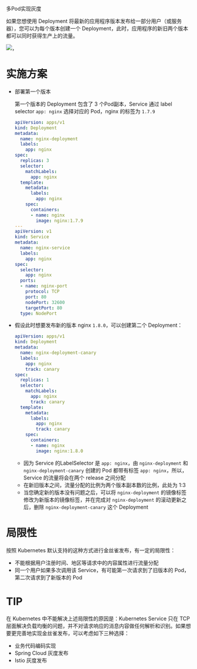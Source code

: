 多Pod实现灰度

如果您想使用 Deployment 将最新的应用程序版本发布给一部分用户（或服务器），您可以为每个版本创建一个 Deployment，此时，应用程序的新旧两个版本都可以同时获得生产上的流量。

![，](http://picgo.6and.ltd/img/%EF%BC%8C.png)

# 实施方案

- 部署第一个版本

  第一个版本的 Deployment 包含了 3 个Pod副本，Service 通过 label selector `app: nginx` 选择对应的 Pod，nginx 的标签为 `1.7.9`

  ```yaml
  apiVersion: apps/v1
  kind: Deployment
  metadata:
    name: nginx-deployment
    labels:
      app: nginx
  spec:
    replicas: 3
    selector:
      matchLabels:
        app: nginx
    template:
      metadata:
        labels:
          app: nginx
      spec:
        containers:
        - name: nginx
          image: nginx:1.7.9
  ---
  apiVersion: v1
  kind: Service
  metadata:
    name: nginx-service
    labels:
      app: nginx
  spec:
    selector:
      app: nginx
    ports:
    - name: nginx-port
      protocol: TCP
      port: 80
      nodePort: 32600
      targetPort: 80
    type: NodePort
  ```

- 假设此时想要发布新的版本 nginx `1.8.0`，可以创建第二个 Deployment：

  ```yaml
  apiVersion: apps/v1
  kind: Deployment
  metadata:
    name: nginx-deployment-canary
    labels:
      app: nginx
      track: canary
  spec:
    replicas: 1
    selector:
      matchLabels:
        app: nginx
        track: canary
    template:
      metadata:
        labels:
          app: nginx
          track: canary
      spec:
        containers:
        - name: nginx
          image: nginx:1.8.0
  ```

  - 因为 Service 的LabelSelector 是 `app: nginx`，由 `nginx-deployment` 和 `nginx-deployment-canary` 创建的 Pod 都带有标签 `app: nginx`，所以，Service 的流量将会在两个 release 之间分配
  - 在新旧版本之间，流量分配的比例为两个版本副本数的比例，此处为 1:3
  - 当您确定新的版本没有问题之后，可以将 `nginx-deployment` 的镜像标签修改为新版本的镜像标签，并在完成对 `nginx-deployment` 的滚动更新之后，删除 `nginx-deployment-canary` 这个 Deployment

# 局限性

按照 Kubernetes 默认支持的这种方式进行金丝雀发布，有一定的局限性：

- 不能根据用户注册时间、地区等请求中的内容属性进行流量分配
- 同一个用户如果多次调用该 Service，有可能第一次请求到了旧版本的 Pod，第二次请求到了新版本的 Pod

# TIP

在 Kubernetes 中不能解决上述局限性的原因是：Kubernetes Service 只在 TCP 层面解决负载均衡的问题，并不对请求响应的消息内容做任何解析和识别。如果想要更完善地实现金丝雀发布，可以考虑如下三种选择：

- 业务代码编码实现
- Spring Cloud 灰度发布
- Istio 灰度发布